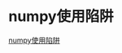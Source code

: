 # numpy使用陷阱
[numpy使用陷阱](https://aiwithcloud.com/2021/11/02/numpy%e4%bd%bf%e7%94%a8%e9%99%b7%e9%98%b1/)
